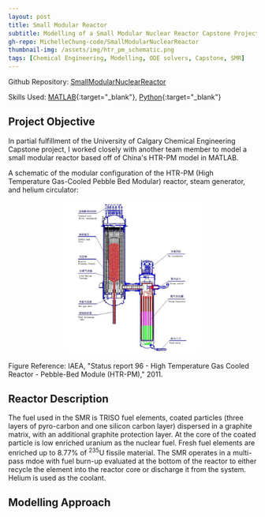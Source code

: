 ```yaml
---
layout: post
title: Small Modular Reactor
subtitle: Modelling of a Small Modular Nuclear Reactor Capstone Project
gh-repo: MichelleChung-code/SmallModularNuclearReactor
thumbnail-img: /assets/img/htr_pm_schematic.png
tags: [Chemical Engineering, Modelling, ODE solvers, Capstone, SMR]
---
```

Github Repository: [SmallModularNuclearReactor](https://github.com/MichelleChung-code/SmallModularNuclearReactor)

Skills Used: [MATLAB](https://www.mathworks.com/products/matlab.html){:target="_blank"}, [Python](https://www.python.org/){:target="_blank"}

## Project Objective

In partial fulfillment of the University of Calgary Chemical Engineering Capstone project, I worked closely with another team member to model a small modular reactor based off of China's HTR-PM model in MATLAB.

A schematic of the modular configuration of the HTR-PM (High Temperature Gas-Cooled Pebble Bed Modular) reactor, steam generator, and helium circulator:

<p align="center">
<img style="width:55%;" src="../assets/img/htr_pm_schematic.png" alt="HTR-PM">
</p>

Figure Reference: IAEA, "Status report 96 - High Temperature Gas Cooled Reactor - Pebble-Bed Module (HTR-PM)," 2011.

## Reactor Description

The fuel used in the SMR is TRISO fuel elements, coated particles (three layers of pyro-carbon and one silicon carbon layer) dispersed in a graphite matrix, with an additional graphite protection layer. At the core of the coated particle is low enriched uranium as the nuclear fuel. Fresh fuel elements are enriched up to 8.77% of <sup>235</sup>U fissile material.  The SMR operates in a multi-pass mdoe with fuel burn-up evaluated at the bottom of the reactor to either recycle the element into the reactor core or discharge it from the system.  Helium is used as the coolant.  

## Modelling Approach